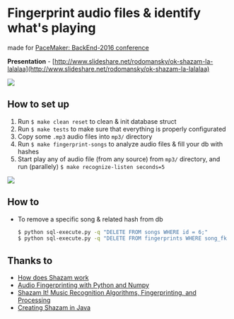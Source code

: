 # Fingerprint audio files & identify what's playing
made for [PaceMaker: BackEnd-2016 conference](http://www.pacemaker.in.ua/BackEnd-2016/about)

**Presentation** - [http://www.slideshare.net/rodomansky/ok-shazam-la-lalalaa](http://www.slideshare.net/rodomansky/ok-shazam-la-lalalaa)

![](http://new.tinygrab.com/7020c0e8b010392da4053fa90ab8e0c8419bded864.png)

## How to set up 

1. Run `$ make clean reset` to clean & init database struct
1. Run `$ make tests` to make sure that everything is properly configurated
1. Copy some `.mp3` audio files into `mp3/` directory
1. Run `$ make fingerprint-songs` to analyze audio files & fill your db with hashes
1. Start play any of audio file (from any source) from `mp3/` directory, and run (parallely) `$ make recognize-listen seconds=5`

![](http://new.tinygrab.com/7020c0e8b0393eec4a18c62170458c029577d378c2.png)

## How to
- To remove a specific song & related hash from db

  ```bash 
  $ python sql-execute.py -q "DELETE FROM songs WHERE id = 6;"
  $ python sql-execute.py -q "DELETE FROM fingerprints WHERE song_fk = 6;"
  ```

## Thanks to
- [How does Shazam work](http://coding-geek.com/how-shazam-works/)
- [Audio Fingerprinting with Python and Numpy](http://willdrevo.com/fingerprinting-and-audio-recognition-with-python/)
- [Shazam It! Music Recognition Algorithms, Fingerprinting, and Processing](https://www.toptal.com/algorithms/shazam-it-music-processing-fingerprinting-and-recognition)
- [Creating Shazam in Java](http://royvanrijn.com/blog/2010/06/creating-shazam-in-java/)
